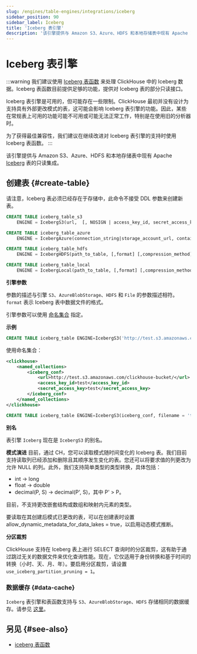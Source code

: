 ```yaml
---
slug: /engines/table-engines/integrations/iceberg
sidebar_position: 90
sidebar_label: Iceberg
title: 'Iceberg 表引擎'
description: '该引擎提供与 Amazon S3、Azure、HDFS 和本地存储表中现有 Apache Iceberg 表的只读集成。'
---
```



# Iceberg 表引擎

:::warning 
我们建议使用 [Iceberg 表函数](/sql-reference/table-functions/iceberg.md) 来处理 ClickHouse 中的 Iceberg 数据。Iceberg 表函数目前提供足够的功能，提供对 Iceberg 表的部分只读接口。

Iceberg 表引擎是可用的，但可能存在一些限制。ClickHouse 最初并没有设计为支持具有外部更改模式的表，这可能会影响 Iceberg 表引擎的功能。因此，某些在常规表上可用的功能可能不可用或可能无法正常工作，特别是在使用旧的分析器时。

为了获得最佳兼容性，我们建议在继续改进对 Iceberg 表引擎的支持时使用 Iceberg 表函数。
:::

该引擎提供与 Amazon S3、Azure、HDFS 和本地存储表中现有 Apache [Iceberg](https://iceberg.apache.org/) 表的只读集成。

## 创建表 {#create-table}

请注意，Iceberg 表必须已经存在于存储中，此命令不接受 DDL 参数来创建新表。

``` sql
CREATE TABLE iceberg_table_s3
    ENGINE = IcebergS3(url,  [, NOSIGN | access_key_id, secret_access_key, [session_token]], format, [,compression])

CREATE TABLE iceberg_table_azure
    ENGINE = IcebergAzure(connection_string|storage_account_url, container_name, blobpath, [account_name, account_key, format, compression])

CREATE TABLE iceberg_table_hdfs
    ENGINE = IcebergHDFS(path_to_table, [,format] [,compression_method])

CREATE TABLE iceberg_table_local
    ENGINE = IcebergLocal(path_to_table, [,format] [,compression_method])
```

**引擎参数**

参数的描述与引擎 `S3`、`AzureBlobStorage`、`HDFS` 和 `File` 的参数描述相符。
`format` 表示 Iceberg 表中数据文件的格式。

引擎参数可以使用 [命名集合](../../../operations/named-collections.md) 指定。

**示例**

```sql
CREATE TABLE iceberg_table ENGINE=IcebergS3('http://test.s3.amazonaws.com/clickhouse-bucket/test_table', 'test', 'test')
```

使用命名集合：

``` xml
<clickhouse>
    <named_collections>
        <iceberg_conf>
            <url>http://test.s3.amazonaws.com/clickhouse-bucket/</url>
            <access_key_id>test</access_key_id>
            <secret_access_key>test</secret_access_key>
        </iceberg_conf>
    </named_collections>
</clickhouse>
```

```sql
CREATE TABLE iceberg_table ENGINE=IcebergS3(iceberg_conf, filename = 'test_table')
```

**别名**

表引擎 `Iceberg` 现在是 `IcebergS3` 的别名。

**模式演进**
目前，通过 CH，您可以读取模式随时间变化的 Iceberg 表。我们目前支持读取列已经添加和删除且其顺序发生变化的表。您还可以将要求值的列更改为允许 NULL 的列。此外，我们支持简单类型的类型转换，具体包括：
* int -> long
* float -> double
* decimal(P, S) -> decimal(P', S)，其中 P' > P。

目前，不支持更改嵌套结构或数组和映射内元素的类型。

要读取在其创建后模式已更改的表，可以在创建表时设置 allow_dynamic_metadata_for_data_lakes = true，以启用动态模式推断。

**分区裁剪**

ClickHouse 支持在 Iceberg 表上进行 SELECT 查询时的分区裁剪，这有助于通过跳过无关的数据文件来优化查询性能。现在，它仅适用于身份转换和基于时间的转换（小时、天、月、年）。要启用分区裁剪，请设置 `use_iceberg_partition_pruning = 1`。

### 数据缓存 {#data-cache}

`Iceberg` 表引擎和表函数支持与 `S3`、`AzureBlobStorage`、`HDFS` 存储相同的数据缓存。请参见 [这里](../../../engines/table-engines/integrations/s3.md#data-cache)。

## 另见 {#see-also}

- [iceberg 表函数](/sql-reference/table-functions/iceberg.md)
